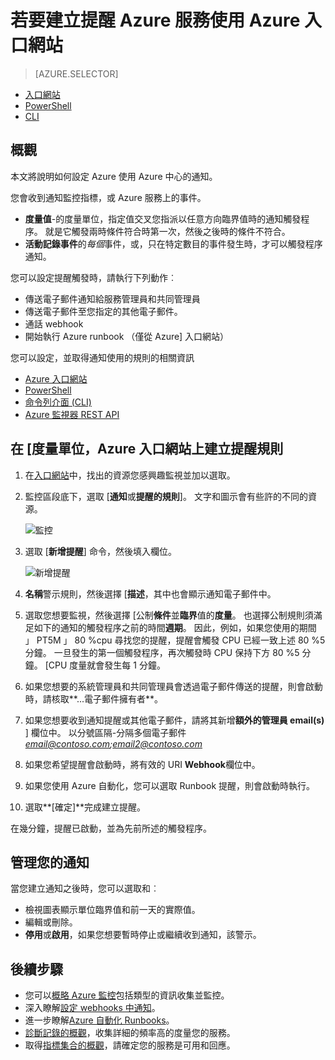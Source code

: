 <properties
    pageTitle="若要建立提醒 Azure 服務使用 Azure 入口網站 |Microsoft Azure"
    description="若要建立 Azure 通知，可以觸發通知或自動化符合您指定的條件時使用 Azure 入口網站。"
    authors="rboucher"
    manager="carolz"
    editor=""
    services="monitoring-and-diagnostics"
    documentationCenter="monitoring-and-diagnostics"/>

<tags
    ms.service="monitoring-and-diagnostics"
    ms.workload="na"
    ms.tgt_pltfrm="na"
    ms.devlang="na"
    ms.topic="article"
    ms.date="09/23/2016"
    ms.author="robb"/>

# <a name="use-azure-portal-to-create-alerts-for-azure-services"></a>若要建立提醒 Azure 服務使用 Azure 入口網站

> [AZURE.SELECTOR]
- [入口網站](insights-alerts-portal.md)
- [PowerShell](insights-alerts-powershell.md)
- [CLI](insights-alerts-command-line-interface.md)

## <a name="overview"></a>概觀

本文將說明如何設定 Azure 使用 Azure 中心的通知。   

您會收到通知監控指標，或 Azure 服務上的事件。

- **度量值**-的度量單位，指定值交叉您指派以任意方向臨界值時的通知觸發程序。 就是它觸發兩時條件符合時第一次，然後之後時的條件不符合。    
- **活動記錄事件**的*每個*事件，或，只在特定數目的事件發生時，才可以觸發程序通知。


您可以設定提醒觸發時，請執行下列動作︰

- 傳送電子郵件通知給服務管理員和共同管理員
- 傳送電子郵件至您指定的其他電子郵件。
- 通話 webhook
- 開始執行 Azure runbook （僅從 Azure] 入口網站）

您可以設定，並取得通知使用的規則的相關資訊

- [Azure 入口網站](insights-alerts-portal.md)
- [PowerShell](insights-alerts-powershell.md)
- [命令列介面 (CLI)](insights-alerts-command-line-interface.md)
- [Azure 監視器 REST API](https://msdn.microsoft.com/library/azure/dn931945.aspx)


## <a name="create-an-alert-rule-on-a-metric-with-the-azure-portal"></a>在 [度量單位，Azure 入口網站上建立提醒規則

1. 在[入口網站](https://portal.azure.com/)中，找出的資源您感興趣監視並加以選取。

2. 監控區段底下，選取 [**通知**或**提醒的規則**]。 文字和圖示會有些許的不同的資源。  

    ![監控](./media/insights-alerts-portal/AlertRulesButton.png)


3. 選取 [**新增提醒**] 命令，然後填入欄位。

    ![新增提醒](./media/insights-alerts-portal/AddAlertOnlyParamsPage.png)

4. **名稱**警示規則，然後選擇 [**描述**，其中也會顯示通知電子郵件中。
5. 選取您想要監視，然後選擇 [公制**條件**並**臨界**值的**度量**。 也選擇公制規則須滿足如下的通知的觸發程序之前的時間**週期**。 因此，例如，如果您使用的期間 」 PT5M 」 80 %cpu 尋找您的提醒，提醒會觸發 CPU 已經一致上述 80 %5 分鐘。 一旦發生的第一個觸發程序，再次觸發時 CPU 保持下方 80 %5 分鐘。 [CPU 度量就會發生每 1 分鐘。   

6. 如果您想要的系統管理員和共同管理員會透過電子郵件傳送的提醒，則會啟動時，請核取**...電子郵件擁有者**。

7. 如果您想要收到通知提醒或其他電子郵件，請將其新增**額外的管理員 email(s)** ] 欄位中。 以分號區隔-分隔多個電子郵件*email@contoso.com;email2@contoso.com*

8. 如果您希望提醒會啟動時，將有效的 URI **Webhook**欄位中。

9. 如果您使用 Azure 自動化，您可以選取 Runbook 提醒，則會啟動時執行。

10. 選取**[確定]**完成建立提醒。   

在幾分鐘，提醒已啟動，並為先前所述的觸發程序。

## <a name="managing-your-alerts"></a>管理您的通知

當您建立通知之後時，您可以選取和︰

- 檢視圖表顯示單位臨界值和前一天的實際值。
- 編輯或刪除。
- **停用**或**啟用**，如果您想要暫時停止或繼續收到通知，該警示。



## <a name="next-steps"></a>後續步驟

* 您可以[概略 Azure 監控](monitoring-overview.md)包括類型的資訊收集並監控。
* 深入瞭解[設定 webhooks 中通知](insights-webhooks-alerts.md)。
* 進一步瞭解[Azure 自動化 Runbooks](..\automation\automation-starting-a-runbook.md)。
* [診斷記錄的概觀](monitoring-overview-of-diagnostic-logs.md)，收集詳細的頻率高的度量您的服務。
* 取得[指標集合的概觀](insights-how-to-customize-monitoring.md)，請確定您的服務是可用和回應。
